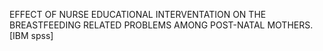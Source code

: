  EFFECT OF NURSE EDUCATIONAL INTERVENTATION  ON THE BREASTFEEDING RELATED PROBLEMS AMONG POST-NATAL MOTHERS. [IBM spss]
 
